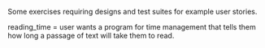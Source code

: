Some exercises requiring designs and test suites for example user stories.

reading_time = user wants a program for time management that tells them 
how long a passage of text will take them to read.
